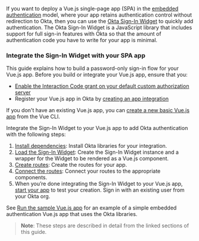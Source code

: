 If you want to deploy a Vue.js single-page app (SPA) in the [embedded authentication](/docs/concepts/redirect-vs-embedded/#embedded-authentication) model, where your app retains authentication control without redirection to Okta, then you can use the [Okta Sign-In Widget](/docs/guides/embedded-siw/) to quickly add authentication. The Okta Sign-In Widget is a JavaScript library that includes support for full sign-in features with Okta so that the amount of authentication code you have to write for your app is minimal.

### Integrate the Sign-In Widget with your SPA app

This guide explains how to build a password-only sign-in flow for your Vue.js app. Before you build or integrate your Vue.js app, ensure that you:
* [Enable the Interaction Code grant on your default custom authorization server](/docs/guides/oie-embedded-common-org-setup/android/main/#update-the-default-custom-authorization-server)
* Register your Vue.js app in Okta by [creating an app integration](#create-an-okta-app-integration)

If you don't have an existing Vue.js app, you can [create a new basic Vue.js app](#create-a-new-vue-js-app-optional) from the Vue CLI.

Integrate the Sign-In Widget to your Vue.js app to add Okta authentication with the following steps:

 1. [Install dependencies](#install-dependencies): Install Okta libraries for your integration.
 2. [Load the Sign-In Widget](#load-the-sign-in-widget): Create the Sign-In Widget instance and a wrapper for the Widget to be rendered as a Vue.js component.
 3. [Create routes](#create-routes): Create the routes for your app.
 4. [Connect the routes](#connect-the-routes): Connect your routes to the appropriate components.
 5. When you’re done integrating the Sign-In Widget to your Vue.js app, [start your app](#start-your-app) to test your creation. Sign in with an existing user from your Okta org.

See [Run the sample Vue.js app](#run-the-sample-vue-js-app) for an example of a simple embedded authentication Vue.js app that uses the Okta libraries.

> **Note**: These steps are described in detail from the linked sections of this guide.

